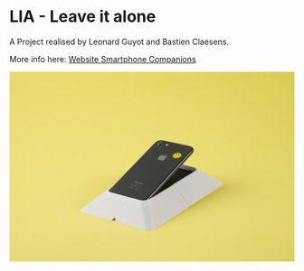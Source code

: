 # LIA  - Leave it alone
A Project realised by Leonard Guyot and Bastien Claesens.

More info here: [Website Smartphone Companions](https://www.smartphone-companions.design)


![](Images/lia-ECAL.jpg)
